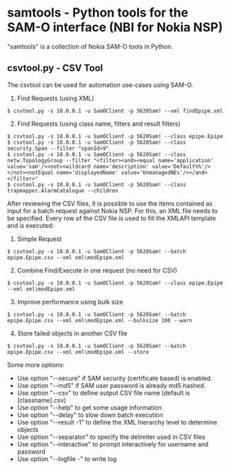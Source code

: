 # samtools - Python tools for the SAM-O interface (NBI for Nokia NSP) 
"samtools" is a collection of Nokia SAM-O tools in Python.

## csvtool.py - CSV Tool

The csvtool can be used for automation use-cases using SAM-O.

1) Find Requests (using XML)
```
$ csvtool.py -s 10.0.0.1 -u SamOClient -p 5620Sam! --xml findEpipe.xml
```

2) Find Requests (using class name, filters and result filters)
```
$ csvtool.py -s 10.0.0.1 -u SamOClient -p 5620Sam! --class epipe.Epipe
$ csvtool.py -s 10.0.0.1 -u SamOClient -p 5620Sam! --class security.Span --filter "spanId>9"
$ csvtool.py -s 10.0.0.1 -u SamOClient -p 5620Sam! --class netw.TopologyGroup --filter "<filter><and><equal name='application' value='sam'/><not><wildcard name='description' value='Default%%'/></not><notEqual name='displayedName' value='UnmanagedNEs'/></and></filter>"
$ csvtool.py -s 10.0.0.1 -u SamOClient -p 5620Sam! --class trapmapper.AlarmCatalogue --children

```
After reviewing the CSV files, it is possible to use the items contained as input for a batch request against Nokia NSP. For this, an XML file needs to be specified. Every row of the CSV file is used to fill the XMLAPI template and is executed:

1) Simple Request
```
$ csvtool.py -s 10.0.0.1 -u SamOClient -p 5620Sam! --batch epipe.Epipe.csv --xml xml\modEpipe.xml
```

2) Combine Find/Execute in one request (no need for CSV)
```
$ csvtool.py -s 10.0.0.1 -u SamOClient -p 5620Sam! --class epipe.Epipe --xml xml\modEpipe.xml
```

3) Improve performance using bulk size
```
$ csvtool.py -s 10.0.0.1 -u SamOClient -p 5620Sam! --batch epipe.Epipe.csv --xml xml\modEpipe.xml --bulksize 100 --warn
```

4) Store failed objects in another CSV file
```
$ csvtool.py -s 10.0.0.1 -u SamOClient -p 5620Sam! --batch epipe.Epipe.csv --xml xml\modEpipe.xml --store

```

Some more options:
* Use option "--secure" if SAM security (certificate based) is enabled.
* Use option "--md5" if SAM user password is already md5 hashed.
* Use option "--csv" to define output CSV file name (default is [classname].csv)
* Use option "--help" to get some usage information
* Use option "--delay" to slow down batch execution
* Use option "--result -1" to define the XML hierarchy level to determine objects
* Use option "--separator" to specify the delimiter used in CSV files
* Use option "--interactive" to prompt interactively for username and password
* Use option "--logfile -" to write log 

